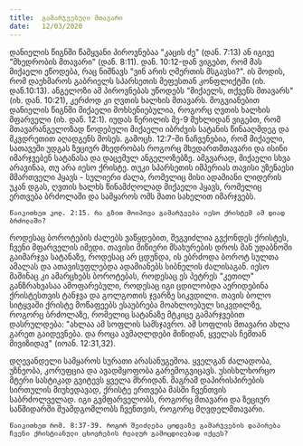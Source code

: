 ```yaml
---
title:  გამარჯვებული მთავარი
date:   12/03/2020
---
```


დანიელის წიგნში წამყვანი პიროვნებაა "კაცის ძე" (დან. 7:13) ან იგივე "მხედრობის მთავარი" (დან. 8:11). დან. 10:12-დან ვიგებთ, რომ მას მიქაელი ეწოდება, რაც ნიშნავს "ვინ არის ღმერთის მსგავსი?". ის მოდის, რომ დაეხმაროს გაბრიელს სპარსეთის მეფესთან კონფლიქტში (იხ. დან.10:13). ანგელოზი ამ პიროვნებას უწოდებს "მიქაელს, თქვენს მთავარს" (იხ. დან. 10:21), კერძოდ კი ღვთის ხალხის მთავარს. მოგვიანებით დანიელის წიგნში მიქაელი მოხსენიებულია, როგორც ღვთის ხალხის მფარველი (იხ. დან. 12:1). იუდას წერილის მე-9 მუხლიდან ვიგებთ, რომ მთავარანგელოზად წოდებული მიქაელი იბრძვის სატანის წინააღმდეგ და მკვდრეთით აღადგენს მოსეს. გამოცხ. 12:7-ში ნაჩვენებია, რომ მიქაელი, სათავეში უდგას ზეციურ მხედრობას როგორც მხედართმთავარი და ისინი იმარჯვებენ სატანასა და დაცემულ ანგელოზებზე. ამგვარად, მიქაელი სხვა არავინაა, თუ არა იესო ქრისტე. თუკი სპარსეთის იმპერიას თავისი უზენაესი მმართველი ჰყავს - სულიერი ძალა, რომელიც მისი ადამიანი ლიდერის უკან დგას, ღვთის ხალხს წინამძღოლად მიქაელი ჰყავს, რომელიც ერთვება ბრძოლაში და სამყაროს ომს მათი სახელით იმარჯვებს.

`წაიკითხეთ კოლ. 2:15. რა გზით მოიპოვა გამარჯვება იესო ქრისტემ ამ დიად ბრძოლაში?`

როდესაც ბოროტების ძალებს ვაწყდებით, შეგვიძლია გვქონდეს ქრისტეს, ჩვენი მფარველის იმედი. თავისი მიწიერი მსახურების დროს მან უდაბნოში გაიმარჯვა სატანაზე, როდესაც არ ცდუნდა, ის ებრძოდა ბოროტ სულთა ამალას და ათავისუფლებდა ადამიანებს სიბნელის ძალისაგან. იესო მაშინაც კი ამარცხებს ბოროტებას, როდესაც ეს პეტრეს "კეთილ" განზრახვასაა ამოფარებული, როდესაც იგი ცდილობდა აერიდებინა ქრისტესთვის ტანჯვა და გოლგოთის ჯვარზე სიკვდილი. თავის ბოლო სიტყვაში ქრისტე მოწაფეებს ესაუბრება მოახლოებულ სიკვდილზე, როგორც ბრძოლაზე, რომელიც სატანაზე მტკიცე გამარჯვებით დასრულდება: "ახლაა ამ სოფლის სამსჯავრო. ამ სოფლის მთავარი ახლა გარეთ გაიდევნება. და როცა ავმაღლდები მიწიდან, ყველას ჩემთან მივიზიდავ" (იოან. 12:31,32).

დღევანდელი სამყაროს სურათი არასანუგეშოა. ყველგან ძალადობა, უზნეობა, კორუფცია და ავადმყოფობა გარემოგვიცავს. უსისხლხორცო მტერი სასტიკად გვიტევს ყველა მხრიდან. მაგრამ დაპირისპირების სირთულის მიუხედავად, ქრისტე ერთვება მასში ჩვენთვის საბრძოლველად. იგი გვმფარველობს, როგორც მთავარი და ზეციურ საწმიდარში შუამდგომლობს ჩვენთვის, როგორც მღვდელმთავარი.

`წაიკითხეთ რომ. 8:37-39. როგორ შეიძლება ცოდვაზე გამარჯვების დაპირება ჩვენი ქრისტიანული ცხოვრების რეალურ გამოცდილებად იქცეს?`
